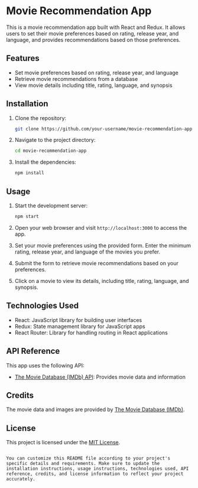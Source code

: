 
# Movie Recommendation App

This is a movie recommendation app built with React and Redux. It allows users to set their movie preferences based on rating, release year, and language, and provides recommendations based on those preferences.

## Features

- Set movie preferences based on rating, release year, and language
- Retrieve movie recommendations from a database
- View movie details including title, rating, language, and synopsis

## Installation

1. Clone the repository:

   ```bash
   git clone https://github.com/your-username/movie-recommendation-app.git
   ```

2. Navigate to the project directory:

   ```bash
   cd movie-recommendation-app
   ```

3. Install the dependencies:

   ```bash
   npm install
   ```

## Usage

1. Start the development server:

   ```bash
   npm start
   ```

2. Open your web browser and visit `http://localhost:3000` to access the app.

3. Set your movie preferences using the provided form. Enter the minimum rating, release year, and language of the movies you prefer.

4. Submit the form to retrieve movie recommendations based on your preferences.

5. Click on a movie to view its details, including title, rating, language, and synopsis.

## Technologies Used

- React: JavaScript library for building user interfaces
- Redux: State management library for JavaScript apps
- React Router: Library for handling routing in React applications

## API Reference

This app uses the following API:

- [The Movie Database (IMDb) API](https://api.themoviedb.org/3/discover/movie?api_key=${apiKey}&language=en-US&sort_by=popularity.desc): Provides movie data and information

## Credits

The movie data and images are provided by [The Movie Database (IMDb)](https://api.themoviedb.org/3/discover/movie?api_key=${apiKey}&language=en-US&sort_by=popularity.desc).

## License

This project is licensed under the [MIT License](LICENSE).
```

You can customize this README file according to your project's specific details and requirements. Make sure to update the installation instructions, usage instructions, technologies used, API reference, credits, and license information to reflect your project accurately.
